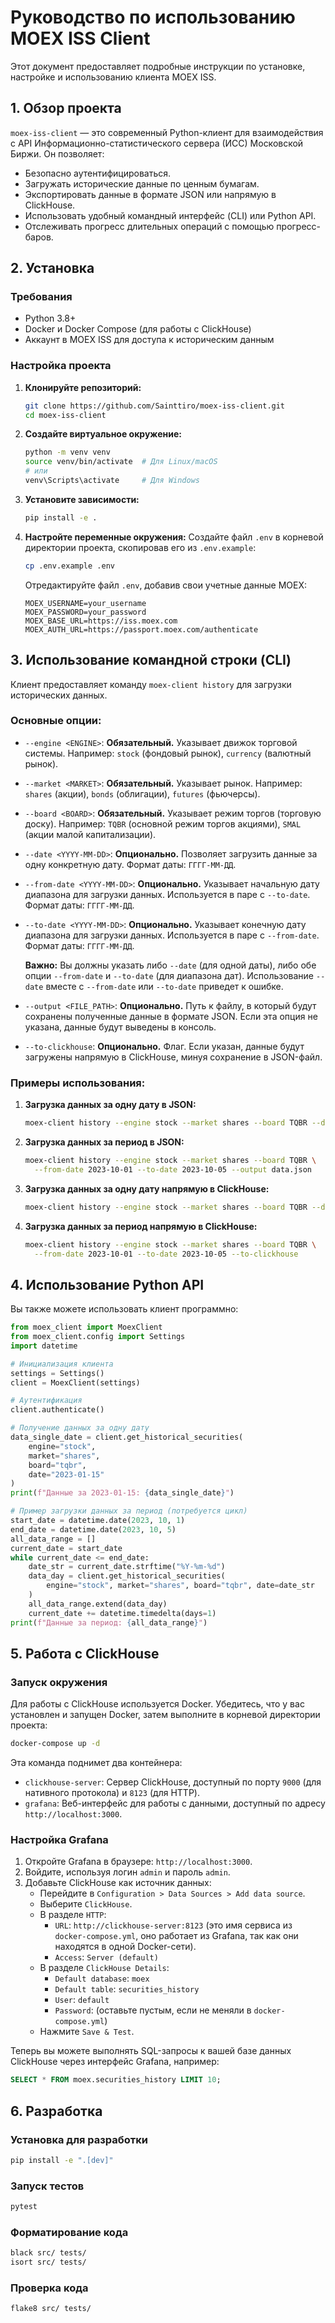 # Руководство по использованию MOEX ISS Client

Этот документ предоставляет подробные инструкции по установке, настройке и использованию клиента MOEX ISS.

## 1. Обзор проекта

`moex-iss-client` — это современный Python-клиент для взаимодействия с API Информационно-статистического сервера (ИСС) Московской Биржи. Он позволяет:
- Безопасно аутентифицироваться.
- Загружать исторические данные по ценным бумагам.
- Экспортировать данные в формате JSON или напрямую в ClickHouse.
- Использовать удобный командный интерфейс (CLI) или Python API.
- Отслеживать прогресс длительных операций с помощью прогресс-баров.

## 2. Установка

### Требования
- Python 3.8+
- Docker и Docker Compose (для работы с ClickHouse)
- Аккаунт в MOEX ISS для доступа к историческим данным

### Настройка проекта

1.  **Клонируйте репозиторий:**
    ```bash
    git clone https://github.com/Sainttiro/moex-iss-client.git
    cd moex-iss-client
    ```

2.  **Создайте виртуальное окружение:**
    ```bash
    python -m venv venv
    source venv/bin/activate  # Для Linux/macOS
    # или
    venv\Scripts\activate     # Для Windows
    ```

3.  **Установите зависимости:**
    ```bash
    pip install -e .
    ```

4.  **Настройте переменные окружения:**
    Создайте файл `.env` в корневой директории проекта, скопировав его из `.env.example`:
    ```bash
    cp .env.example .env
    ```
    Отредактируйте файл `.env`, добавив свои учетные данные MOEX:
    ```env
    MOEX_USERNAME=your_username
    MOEX_PASSWORD=your_password
    MOEX_BASE_URL=https://iss.moex.com
    MOEX_AUTH_URL=https://passport.moex.com/authenticate
    ```

## 3. Использование командной строки (CLI)

Клиент предоставляет команду `moex-client history` для загрузки исторических данных.

### Основные опции:

*   `--engine <ENGINE>`: **Обязательный.** Указывает движок торговой системы. Например: `stock` (фондовый рынок), `currency` (валютный рынок).
*   `--market <MARKET>`: **Обязательный.** Указывает рынок. Например: `shares` (акции), `bonds` (облигации), `futures` (фьючерсы).
*   `--board <BOARD>`: **Обязательный.** Указывает режим торгов (торговую доску). Например: `TQBR` (основной режим торгов акциями), `SMAL` (акции малой капитализации).

*   `--date <YYYY-MM-DD>`: **Опционально.** Позволяет загрузить данные за одну конкретную дату. Формат даты: `ГГГГ-ММ-ДД`.
*   `--from-date <YYYY-MM-DD>`: **Опционально.** Указывает начальную дату диапазона для загрузки данных. Используется в паре с `--to-date`. Формат даты: `ГГГГ-ММ-ДД`.
*   `--to-date <YYYY-MM-DD>`: **Опционально.** Указывает конечную дату диапазона для загрузки данных. Используется в паре с `--from-date`. Формат даты: `ГГГГ-ММ-ДД`.

    **Важно:** Вы должны указать либо `--date` (для одной даты), либо обе опции `--from-date` и `--to-date` (для диапазона дат). Использование `--date` вместе с `--from-date` или `--to-date` приведет к ошибке.

*   `--output <FILE_PATH>`: **Опционально.** Путь к файлу, в который будут сохранены полученные данные в формате JSON. Если эта опция не указана, данные будут выведены в консоль.
*   `--to-clickhouse`: **Опционально.** Флаг. Если указан, данные будут загружены напрямую в ClickHouse, минуя сохранение в JSON-файл.

### Примеры использования:

1.  **Загрузка данных за одну дату в JSON:**
    ```bash
    moex-client history --engine stock --market shares --board TQBR --date 2023-10-01 --output data.json
    ```

2.  **Загрузка данных за период в JSON:**
    ```bash
    moex-client history --engine stock --market shares --board TQBR \
      --from-date 2023-10-01 --to-date 2023-10-05 --output data.json
    ```

3.  **Загрузка данных за одну дату напрямую в ClickHouse:**
    ```bash
    moex-client history --engine stock --market shares --board TQBR --date 2023-10-01 --to-clickhouse
    ```

4.  **Загрузка данных за период напрямую в ClickHouse:**
    ```bash
    moex-client history --engine stock --market shares --board TQBR \
      --from-date 2023-10-01 --to-date 2023-10-05 --to-clickhouse
    ```

## 4. Использование Python API

Вы также можете использовать клиент программно:

```python
from moex_client import MoexClient
from moex_client.config import Settings
import datetime

# Инициализация клиента
settings = Settings()
client = MoexClient(settings)

# Аутентификация
client.authenticate()

# Получение данных за одну дату
data_single_date = client.get_historical_securities(
    engine="stock",
    market="shares", 
    board="tqbr",
    date="2023-01-15"
)
print(f"Данные за 2023-01-15: {data_single_date}")

# Пример загрузки данных за период (потребуется цикл)
start_date = datetime.date(2023, 10, 1)
end_date = datetime.date(2023, 10, 5)
all_data_range = []
current_date = start_date
while current_date <= end_date:
    date_str = current_date.strftime("%Y-%m-%d")
    data_day = client.get_historical_securities(
        engine="stock", market="shares", board="tqbr", date=date_str
    )
    all_data_range.extend(data_day)
    current_date += datetime.timedelta(days=1)
print(f"Данные за период: {all_data_range}")
```

## 5. Работа с ClickHouse

### Запуск окружения

Для работы с ClickHouse используется Docker. Убедитесь, что у вас установлен и запущен Docker, затем выполните в корневой директории проекта:
```bash
docker-compose up -d
```
Эта команда поднимет два контейнера:
- `clickhouse-server`: Сервер ClickHouse, доступный по порту `9000` (для нативного протокола) и `8123` (для HTTP).
- `grafana`: Веб-интерфейс для работы с данными, доступный по адресу `http://localhost:3000`.

### Настройка Grafana
1.  Откройте Grafana в браузере: `http://localhost:3000`.
2.  Войдите, используя логин `admin` и пароль `admin`.
3.  Добавьте ClickHouse как источник данных:
    - Перейдите в `Configuration > Data Sources > Add data source`.
    - Выберите `ClickHouse`.
    - В разделе `HTTP`:
        - `URL`: `http://clickhouse-server:8123` (это имя сервиса из `docker-compose.yml`, оно работает из Grafana, так как они находятся в одной Docker-сети).
        - `Access`: `Server (default)`
    - В разделе `ClickHouse Details`:
        - `Default database`: `moex`
        - `Default table`: `securities_history`
        - `User`: `default`
        - `Password`: (оставьте пустым, если не меняли в `docker-compose.yml`)
    - Нажмите `Save & Test`.

Теперь вы можете выполнять SQL-запросы к вашей базе данных ClickHouse через интерфейс Grafana, например:
```sql
SELECT * FROM moex.securities_history LIMIT 10;
```

## 6. Разработка

### Установка для разработки

```bash
pip install -e ".[dev]"
```

### Запуск тестов

```bash
pytest
```

### Форматирование кода

```bash
black src/ tests/
isort src/ tests/
```

### Проверка кода

```bash
flake8 src/ tests/

